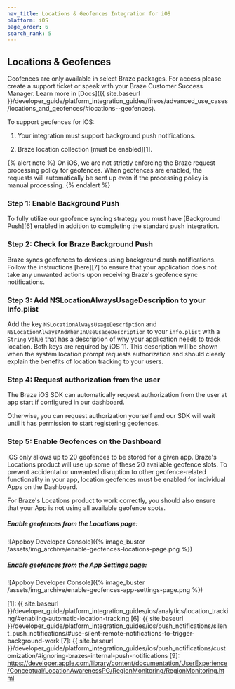 ```yaml
---
nav_title: Locations & Geofences Integration for iOS
platform: iOS
page_order: 6
search_rank: 5
---
```

## Locations & Geofences

Geofences are only available in select Braze packages. For access please create a support ticket or speak with your Braze Customer Success Manager. Learn more in [Docs]({{ site.baseurl }}/developer_guide/platform_integration_guides/fireos/advanced_use_cases/locations_and_geofences/#locations--geofences).

To support geofences for iOS:

1. Your integration must support background push notifications.

2. Braze location collection [must be enabled][1].

{% alert note %}
On iOS, we are not strictly enforcing the Braze request processing policy for geofences. When geofences are enabled, the requests will automatically be sent up even if the processing policy is manual processing.
{% endalert %}

### Step 1: Enable Background Push

To fully utilize our geofence syncing strategy you must have [Background Push][6] enabled in addition to completing the standard push integration.

### Step 2: Check for Braze Background Push

Braze syncs geofences to devices using background push notifications. Follow the instructions [here][7] to ensure that your application does not take any unwanted actions upon receiving Braze's geofence sync notifications.

### Step 3: Add NSLocationAlwaysUsageDescription to your Info.plist

Add the key `NSLocationAlwaysUsageDescription` and `NSLocationAlwaysAndWhenInUseUsageDescription` to your `info.plist` with a `String` value that has a description of why your application needs to track location. Both keys are required by iOS 11.
This description will be shown when the system location prompt requests authorization and should clearly explain the benefits of location tracking to your users.

### Step 4: Request authorization from the user

The Braze iOS SDK can automatically request authorization from the user at app start if configured in our dashboard.

Otherwise, you can request authorization yourself and our SDK will wait until it has permission to start registering geofences.

### Step 5: Enable Geofences on the Dashboard

iOS only allows up to 20 geofences to be stored for a given app. Braze's Locations product will use up some of these 20 available geofence slots. To prevent accidental or unwanted disruption to other geofence-related functionality in your app, location geofences must be enabled for individual Apps on the Dashboard.

For Braze's Locations product to work correctly, you should also ensure that your App is not using all available geofence spots.

##### Enable geofences from the Locations page:

![Appboy Developer Console]({% image_buster /assets/img_archive/enable-geofences-locations-page.png %})

##### Enable geofences from the App Settings page:

![Appboy Developer Console]({% image_buster /assets/img_archive/enable-geofences-app-settings-page.png %})

[1]: {{ site.baseurl }}/developer_guide/platform_integration_guides/ios/analytics/location_tracking/#enabling-automatic-location-tracking
[6]: {{ site.baseurl }}/developer_guide/platform_integration_guides/ios/push_notifications/silent_push_notifications/#use-silent-remote-notifications-to-trigger-background-work
[7]: {{ site.baseurl }}/developer_guide/platform_integration_guides/ios/push_notifications/customization/#ignoring-brazes-internal-push-notifications
[9]: https://developer.apple.com/library/content/documentation/UserExperience/Conceptual/LocationAwarenessPG/RegionMonitoring/RegionMonitoring.html
